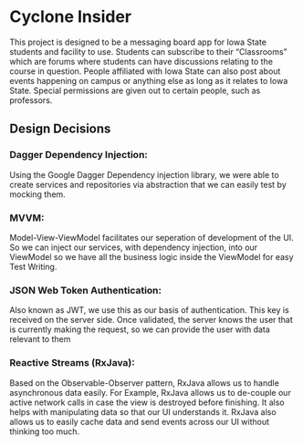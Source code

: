 # Cyclone Insider
This project is designed to be a messaging board app for Iowa State students and facility to use. Students can subscribe to their “Classrooms” which are forums where students can have discussions relating to the course in question. People affiliated with Iowa State can also post about events happening on campus or anything else as long as it relates to Iowa State. Special permissions are given out to certain people, such as professors.

## Design Decisions
### Dagger Dependency Injection:
Using the Google Dagger Dependency injection library, we were able to create services and repositories via abstraction that we can easily test by mocking them.

### MVVM:
Model-View-ViewModel facilitates our seperation of development of the UI. So we can inject our 
services, with dependency injection, into our ViewModel so we have all the business logic inside the ViewModel for easy Test Writing.

### JSON Web Token Authentication:
Also known as JWT, we use this as our basis of authentication. This key is received on the server side. Once validated, the server knows the user that is currently making the request, so we can provide the user with data relevant to them

### Reactive Streams (RxJava):
Based on the Observable-Observer pattern, RxJava allows us to handle asynchronous data easily. For Example, RxJava allows us to de-couple our active network calls in case the view is destroyed before finishing. It also helps with manipulating data so that our UI understands it. RxJava also allows us to easily cache data and send events across our UI without thinking too much.


